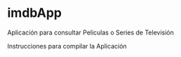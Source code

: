 # imdbApp
Aplicación para consultar Peliculas o Series de Televisión


Instrucciones para compilar la Aplicación